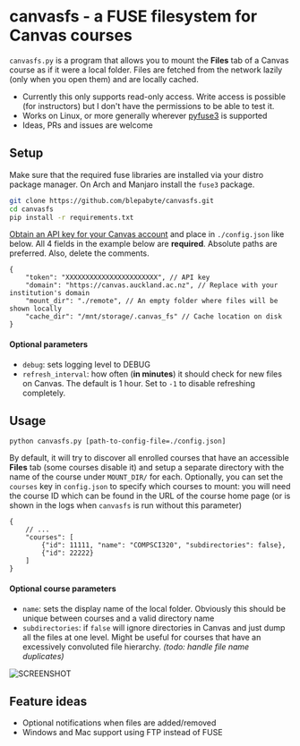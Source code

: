 # canvasfs - a FUSE filesystem for Canvas courses

`canvasfs.py` is a program that allows you to mount the **Files** tab of a Canvas course as if it were a local folder. Files are fetched from the network lazily (only when you open them) and are locally cached. 

- Currently this only supports read-only access. Write access is possible (for instructors) but I don't have the permissions to be able to test it.
- Works on Linux, or more generally wherever [pyfuse3](https://github.com/libfuse/pyfuse3) is supported
- Ideas, PRs and issues are welcome

## Setup

Make sure that the required fuse libraries are installed via your distro package manager. On Arch and Manjaro install the `fuse3` package. 

```sh
git clone https://github.com/blepabyte/canvasfs.git
cd canvasfs
pip install -r requirements.txt
```

[Obtain an API key for your Canvas account](https://canvas.instructure.com/courses/785215/pages/getting-started-with-the-api) and place in `./config.json` like below. All 4 fields in the example below are **required**. Absolute paths are preferred. Also, delete the comments.    
```json5
{
    "token": "XXXXXXXXXXXXXXXXXXXXXXX", // API key
    "domain": "https://canvas.auckland.ac.nz", // Replace with your institution's domain
    "mount_dir": "./remote", // An empty folder where files will be shown locally
    "cache_dir": "/mnt/storage/.canvas_fs" // Cache location on disk
}
```

#### Optional parameters

- `debug`: sets logging level to DEBUG
- `refresh_interval`: how often (**in minutes**) it should check for new files on Canvas. The default is 1 hour. Set to `-1` to disable refreshing completely. 

## Usage

```
python canvasfs.py [path-to-config-file=./config.json]
```

By default, it will try to discover all enrolled courses that have an accessible **Files** tab (some courses disable it) and setup a separate directory with the name of the course under `MOUNT_DIR/` for each. Optionally, you can set the `courses` key in `config.json` to specify which courses to mount: you will need the course ID which can be found in the URL of the course home page (or is shown in the logs when `canvasfs` is run without this parameter)

```json5
{
    // ...
    "courses": [
        {"id": 11111, "name": "COMPSCI320", "subdirectories": false},
        {"id": 22222}
    ]
}
```

#### Optional course parameters

- `name`: sets the display name of the local folder. Obviously this should be unique between courses and a valid directory name
- `subdirectories`: if `false` will ignore directories in Canvas and just dump all the files at one level. Might be useful for courses that have an excessively convoluted file hierarchy. *(todo: handle file name duplicates)*

![SCREENSHOT]()

## Feature ideas

- Optional notifications when files are added/removed
- Windows and Mac support using FTP instead of FUSE
